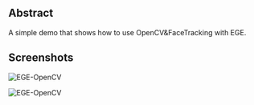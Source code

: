## Abstract ##

A simple demo that shows how to use OpenCV&FaceTracking with EGE.

## Screenshots ##

![EGE-OpenCV](https://raw.githubusercontent.com/wysaid/ege-opencv/master/screenshots/1.jpg "wysaid")

![EGE-OpenCV](https://raw.githubusercontent.com/wysaid/ege-opencv/master/screenshots/2.jpg "wysaid")
